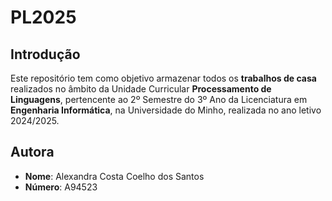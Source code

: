 # PL2025

## Introdução

Este repositório tem como objetivo armazenar todos os **trabalhos de casa** realizados no âmbito da Unidade Curricular **Processamento de Linguagens**, pertencente ao 2º Semestre do 3º Ano da Licenciatura em **Engenharia Informática**, na Universidade do Minho, realizada no ano letivo 2024/2025.

## Autora
 - **Nome**: Alexandra Costa Coelho dos Santos
 - **Número**: A94523
